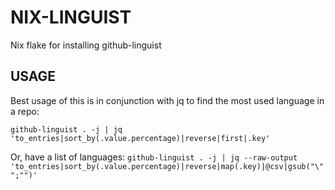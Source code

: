 # NIX-LINGUIST
Nix flake for installing github-linguist

## USAGE
Best usage of this is in conjunction with jq to find the most used language in a repo:

`github-linguist . -j | jq 'to_entries|sort_by(.value.percentage)|reverse|first|.key'`

Or, have a list of languages:
`github-linguist . -j | jq --raw-output 'to_entries|sort_by(.value.percentage)|reverse|map(.key)|@csv|gsub("\"";"")'`
